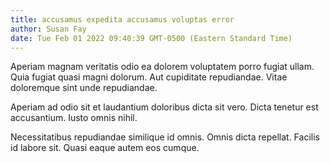 ```yaml
---
title: accusamus expedita accusamus voluptas error
author: Susan Fay
date: Tue Feb 01 2022 09:40:39 GMT-0500 (Eastern Standard Time)
---
```

Aperiam magnam veritatis odio ea dolorem voluptatem porro fugiat ullam. Quia fugiat quasi magni dolorum. Aut cupiditate repudiandae. Vitae doloremque sint unde repudiandae.

 Aperiam ad odio sit et laudantium doloribus dicta sit vero. Dicta tenetur est accusantium. Iusto omnis nihil.

 Necessitatibus repudiandae similique id omnis. Omnis dicta repellat. Facilis id labore sit. Quasi eaque autem eos cumque.